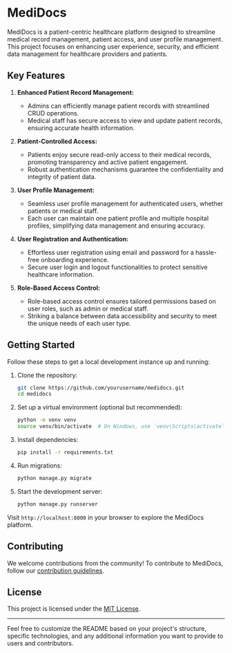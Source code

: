 # MediDocs

MediDocs is a patient-centric healthcare platform designed to streamline medical record management, patient access, and user profile management. This project focuses on enhancing user experience, security, and efficient data management for healthcare providers and patients.

## Key Features

1. **Enhanced Patient Record Management:**
   - Admins can efficiently manage patient records with streamlined CRUD operations.
   - Medical staff has secure access to view and update patient records, ensuring accurate health information.

2. **Patient-Controlled Access:**
   - Patients enjoy secure read-only access to their medical records, promoting transparency and active patient engagement.
   - Robust authentication mechanisms guarantee the confidentiality and integrity of patient data.

3. **User Profile Management:**
   - Seamless user profile management for authenticated users, whether patients or medical staff.
   - Each user can maintain one patient profile and multiple hospital profiles, simplifying data management and ensuring accuracy.

4. **User Registration and Authentication:**
   - Effortless user registration using email and password for a hassle-free onboarding experience.
   - Secure user login and logout functionalities to protect sensitive healthcare information.

5. **Role-Based Access Control:**
   - Role-based access control ensures tailored permissions based on user roles, such as admin or medical staff.
   - Striking a balance between data accessibility and security to meet the unique needs of each user type.

## Getting Started

Follow these steps to get a local development instance up and running:

1. Clone the repository:

   ```bash
   git clone https://github.com/yourusername/medidocs.git
   cd medidocs
   ```

2. Set up a virtual environment (optional but recommended):

   ```bash
   python -m venv venv
   source venv/bin/activate  # On Windows, use `venv\Scripts\activate`
   ```

3. Install dependencies:

   ```bash
   pip install -r requirements.txt
   ```

4. Run migrations:

   ```bash
   python manage.py migrate
   ```

5. Start the development server:

   ```bash
   python manage.py runserver
   ```

Visit `http://localhost:8000` in your browser to explore the MediDocs platform.

## Contributing

We welcome contributions from the community! To contribute to MediDocs, follow our [contribution guidelines](CONTRIBUTING.md).

## License

This project is licensed under the [MIT License](LICENSE).

---

Feel free to customize the README based on your project's structure, specific technologies, and any additional information you want to provide to users and contributors.
